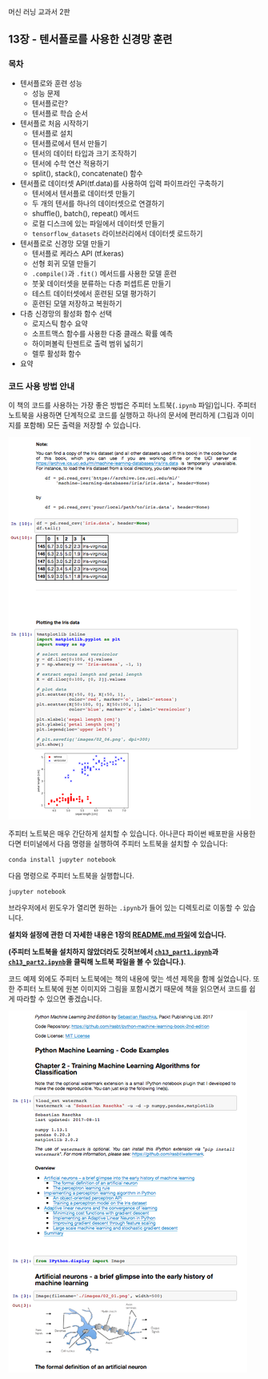 머신 러닝 교과서 2판


##  13장 - 텐서플로를 사용한 신경망 훈련 


### 목차

- 텐서플로와 훈련 성능
  - 성능 문제
  - 텐서플로란?
  - 텐서플로 학습 순서
- 텐서플로 처음 시작하기
  - 텐서플로 설치
  - 텐서플로에서 텐서 만들기
  - 텐서의 데이터 타입과 크기 조작하기
  - 텐서에 수학 연산 적용하기
  - split(), stack(), concatenate() 함수
- 텐서플로 데이터셋 API(tf.data)를 사용하여 입력 파이프라인 구축하기
  - 텐서에서 텐서플로 데이터셋 만들기
  - 두 개의 텐서를 하나의 데이터셋으로 연결하기
  - shuffle(), batch(), repeat() 메서드
  - 로컬 디스크에 있는 파일에서 데이터셋 만들기
  - `tensorflow_datasets` 라이브러리에서 데이터셋 로드하기
- 텐서플로로 신경망 모델 만들기
  - 텐서플로 케라스 API (tf.keras)
  - 선형 회귀 모델 만들기
  - `.compile()`과 `.fit()` 메서드를 사용한 모델 훈련
  - 붓꽃 데이터셋을 분류하는 다층 퍼셉트론 만들기
  - 테스트 데이터셋에서 훈련된 모델 평가하기
  - 훈련된 모델 저장하고 복원하기
- 다층 신경망의 활성화 함수 선택
  - 로지스틱 함수 요약
  - 소프트맥스 함수를 사용한 다중 클래스 확률 예측
  - 하이퍼볼릭 탄젠트로 출력 범위 넓히기
  - 렐루 활성화 함수
- 요약

### 코드 사용 방법 안내

이 책의 코드를 사용하는 가장 좋은 방법은 주피터 노트북(`.ipynb` 파일)입니다. 주피터 노트북을 사용하면 단계적으로 코드를 실행하고 하나의 문서에 편리하게 (그림과 이미지를 포함해) 모든 출력을 저장할 수 있습니다.

![](../ch02/images/jupyter-example-1.png)

주피터 노트북은 매우 간단하게 설치할 수 있습니다. 아나콘다 파이썬 배포판을 사용한다면 터미널에서 다음 명령을 실행하여 주피터 노트북을 설치할 수 있습니다:

    conda install jupyter notebook

다음 명령으로 주피터 노트북을 실행합니다.

    jupyter notebook

브라우저에서 윈도우가 열리면 원하는 `.ipynb`가 들어 있는 디렉토리로 이동할 수 있습니다.

**설치와 설정에 관한 더 자세한 내용은 1장의 [README.md 파일](../ch01/README.md)에 있습니다.**

**(주피터 노트북을 설치하지 않았더라도 깃허브에서 [`ch13_part1.ipynb`](https://github.com/rickiepark/python-machine-learning-book-3rd-edition/blob/master/ch13/ch13_part1.ipynb)과 [`ch13_part2.ipynb`](https://github.com/rickiepark/python-machine-learning-book-3rd-edition/blob/master/ch13/ch13_part2.ipynb)을 클릭해 노트북 파일을 볼 수 있습니다.)**.

코드 예제 외에도 주피터 노트북에는 책의 내용에 맞는 섹션 제목을 함께 실었습니다. 또한 주피터 노트북에 원본 이미지와 그림을 포함시켰기 때문에 책을 읽으면서 코드를 쉽게 따라할 수 있으면 좋겠습니다.

![](../ch02/images/jupyter-example-2.png)